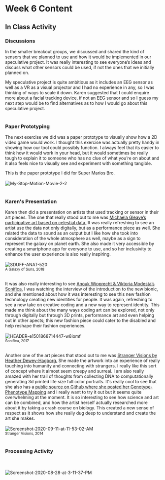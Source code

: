 # Week 6 Content
## In Class Activity

### Discussions

In the smaller breakout groups, we discussed and shared the kind of sensors that we planned to use and how it would be implemented in our speculative project. It was really interesting to see everyone’s ideas and discuss what other sensors could be used, if not the ones that we initially planned on. 

My speculative project is quite ambitious as it includes an EEG sensor as well as a VR as a visual projector and I had no experience in any, so I was thinking of ways to scale it down. Karen suggested that I could enquire more about a facial tracking device, if not an EEG sensor and so I guess my next step would be to find alternatives as to how I would go about this speculative project. 
<br /> <br /> 

### Paper Prototyping

The next exercise we did was a paper prototype to visually show how a 2D video game would work. I thought this exercise was actually pretty handy in showing how our tool could possibly function. I always feel that its easier to think how it would work in your head, but it would sometimes be really tough to explain it to someone who has no clue of what you’re on about and it also feels nice to visually see and experiment with something tangible. 

This is the paper prototype I did for Super Marios Bro.
<br /> <br /> 
<img src="https://i.ibb.co/BrKrCwZ/My-Stop-Motion-Movie-2-2.gif" alt="My-Stop-Motion-Movie-2-2" border="0">
<br /> <br /> 

### Karen's Presentation

Karen then did a presentation on artists that used tracking or sensor in their art pieces. The one that really stood out to me was [Michaela Gleave’s participative art based on celestial data.](https://michaelagleave.com/projects#/a-galaxy-of-suns-spectra/
) It was really refreshing to see an artist use the data not only digitally, but as a performance piece as well. She related the data to sound as an output but I like how she took into consideration of the whole atmosphere as well, maybe as a sign to represent the galaxy on planet earth. She also made it very accessible by creating a smartphone app for everyone to use, and so her inclusivity to enhance the user experience is also really inspiring.
<br /> <br /> 
<img src="https://i.ibb.co/bL9CKPd/SDUFF-ANAT-520.jpg" alt="SDUFF-ANAT-520" border="0"> <br /> 
<sub>A Galaxy of Suns, 2018</sub>
<br /> <br /> 

It was also really interesting to see [Anouk Wipprecht & Viktoria Modesta’s Sonifica.](https://fashnerd.com/2017/08/anouk-wipprecht-sonifica-wearables-3d-printing/) I was watching the interview of the introduction to the new bionic, and she mentioned about how it was interesting to see this new fashion technology creating new identities for people. It was again, refreshing to see a new take on creative coding and a new way to represent identity. This made me think about the many ways coding art can be explored, not only through digitally but through 3D prints, performance art and even helping out in other apects; this new fashion piece could cater to the disabled and help reshape their fashion experiences.
<br /> <br /> 
<img src="https://i.ibb.co/wcyf7YB/HEADER-e1501868714447-w8iomf.jpg" alt="HEADER-e1501868714447-w8iomf" border="0"> <br /> 
<sub>Sonifica, 2017</sub>
<br /> <br /> 

Another one of the art pieces that stood out to me was [Stranger Visions by Heather Dewey-Hagborg.]( https://deweyhagborg.com/projects/stranger-visions) She made the artwork into an experience of really touching into humanity and connecting with strangers. I really like this sort of concept where it almost seem creepy and surreal. I am also really amazed with her trail of thoughts from collecting DNA to computationally generating 3d printed life size full color portraits. It's really cool to see that she also has a [public source on Github where she posted her Genotype-Phenotype Mapping](https://github.com/hdeweyh/strangerVisions) and I really want to try it out but it seems quite overwhelming at the moment. It is so interesting to see how science and art can be combined, and how the artist herself actually researched more about it by taking a crash course on biology. This created a new sense of respect as it shows how she really dug deep to understand and create the art she makes.
<br /> <br /> 
<img src="https://i.ibb.co/LvhqZVM/Screenshot-2020-09-11-at-11-53-02-AM.png" alt="Screenshot-2020-09-11-at-11-53-02-AM" border="0"> <br /> 
<sub>Stranger Visions, 2014</sub>
<br /> <br /> 

### Processing Activity
<br /> <br /> 
<img src="https://i.ibb.co/pf82VZd/Screenshot-2020-08-28-at-3-11-37-PM.png" alt="Screenshot-2020-08-28-at-3-11-37-PM" border="0">
<br /> <br /> 
